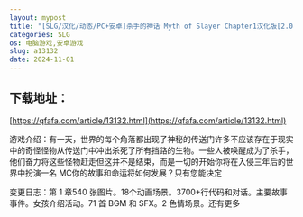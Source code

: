 ```yaml
---
layout: mypost
title: "[SLG/汉化/动态/PC+安卓]杀手的神话 Myth of Slayer Chapter1汉化版[2.08G/移动/百度]"
categories: SLG
os: 电脑游戏,安卓游戏
slug: a13132
date: 2024-11-01
---
```


## 下载地址：

[https://qfafa.com/article/13132.html](https://qfafa.com/article/13132.html)

游戏介绍：有一天，世界的每个角落都出现了神秘的传送门许多不应该存在于现实中的奇怪怪物从传送门中冲出杀死了所有挡路的生物。一些人被唤醒成为了杀手，他们奋力将这些怪物赶走但这并不是结束，而是一切的开始你将在入侵三年后的世界中扮演一名 MC你的故事和命运将如何发展？只有您能决定

变更日志：第 1 章540 张图片。18个动画场景。3700+行代码和对话。主要故事事件。女孩介绍活动。71 首 BGM 和 SFX。2 色情场景。还有更多